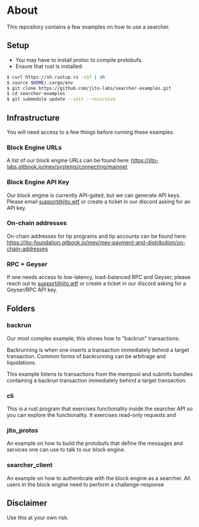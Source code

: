 # About
This repository contains a few examples on how to use a searcher.

## Setup
- You may have to install protoc to compile protobufs.
- Ensure that rust is installed:
```bash
$ curl https://sh.rustup.rs -sSf | sh
$ source $HOME/.cargo/env
$ git clone https://github.com/jito-labs/searcher-examples.git
$ cd searcher-examples
$ git submodule update --init --recursive
```

## Infrastructure
You will need access to a few things before running these examples.

### Block Engine URLs
A list of our block engine URLs can be found here: https://jito-labs.gitbook.io/mev/systems/connecting/mainnet

### Block Engine API Key
Our block engine is currently API-gated, but we can generate API keys. Please email support@jito.wtf or create a ticket in our discord asking for an API key.

### On-chain addresses
On-chain addresses for tip programs and tip accounts can be found here: https://jito-foundation.gitbook.io/mev/mev-payment-and-distribution/on-chain-addresses

### RPC + Geyser
If one needs access to low-latency, load-balanced RPC and Geyser, please reach out to support@jito.wtf or create a ticket in our discord asking for a Geyser/RPC API key.

## Folders

### backrun
Our most complex example, this shows how to "backrun" transactions. 

Backrunning is when one inserts a transaction immediately behind a target transaction. Common forms of backrunning can be arbitrage and liquidations.

This example listens to transactions from the mempool and submits bundles containing a backrun transaction immediately behind a target transaction.

### cli
This is a rust program that exercises functionality inside the searcher API so you can explore the functionality. It exercises read-only requests and 

### jito_protos
An example on how to build the protobufs that define the messages and services one can use to talk to our block engine.

### searcher_client
An example on how to authenticate with the block engine as a searcher. All users in the block engine need to perform a challenge-response 

## Disclaimer
Use this at your own risk.
